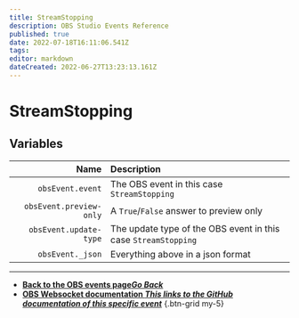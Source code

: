 ```yaml
---
title: StreamStopping
description: OBS Studio Events Reference
published: true
date: 2022-07-18T16:11:06.541Z
tags: 
editor: markdown
dateCreated: 2022-06-27T13:23:13.161Z
---
```


# StreamStopping

## Variables

Name | Description
----:|:------------
`obsEvent.event` | The OBS event in this case `StreamStopping`
`obsEvent.preview-only` | 	A `True`/`False` answer to preview only
`obsEvent.update-type` | The update type of the OBS event in this case `StreamStopping`
`obsEvent._json` | Everything above in a json format

---

- [<i class="mdi mdi-chevron-left"></i>**Back to the OBS events page*Go Back***](/en/Broadcasters/OBS/Archive/Events)
- [<i class="mdi mdi-github"></i> **OBS Websocket documentation *This links to the GitHub documentation of this specific event***](https://github.com/obsproject/obs-websocket/blob/4.x-current/docs/generated/protocol.md#streamstopping)
{.btn-grid my-5}
